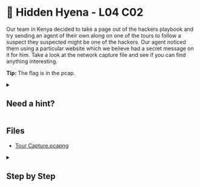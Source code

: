# 🐆 Hidden Hyena - L04 C02

Our team in Kenya decided to take a page out of the hackers playbook and try sending an agent of their own along on one of the tours to follow a suspect they suspected might be one of the hackers. Our agent noticed them using a particular website which we believe had a secret message on it for him. Take a look at the network capture file and see if you can find anything interesting.

**Tip:** The flag is in the pcap.

<details><summary>

## Need a hint?</summary>

```txt
💡 Hint: Find packet?
```

</details>

## Files

- [Tour Capture.pcapng](/assets/hiddenhyena2.pcapng)

<details><summary>

## Step by Step</summary>

- Download the file and open it in Wireshark
- Press Ctrl + F and search for "html", search until the frame description has a suspicious looking html name

![wireshark search result](/assets/hiddenhyena1.png)

- Copy and pasting this string and putting it through a [Base64 decoder](https://www.base64decode.org/) will reveal the flag.

`flag: hgjks2JFu!hf`

</details>
